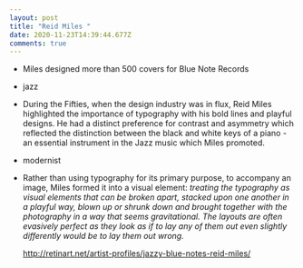 ```yaml
---
layout: post
title: "Reid Miles "
date: 2020-11-23T14:39:44.677Z
comments: true
---
```

* Miles designed more than 500 covers for Blue Note Records
* jazz
* During the Fifties, when the design industry was in flux, Reid Miles highlighted the importance of typography with his bold lines and playful designs. He had a distinct preference for contrast and asymmetry which reflected the distinction between the black and white keys of a piano - an essential instrument in the Jazz music which Miles promoted.
* modernist
* Rather than using typography for its primary purpose, to accompany an image, Miles formed it into a visual element: *treating the typography as visual elements that can be broken apart, stacked upon one another in a playful way, blown up or shrunk down and brought together with the photography in a way that seems gravitational. The layouts are often evasively perfect as they look as if to lay any of them out even slightly differently would be to lay them out wrong.*

  http://retinart.net/artist-profiles/jazzy-blue-notes-reid-miles/